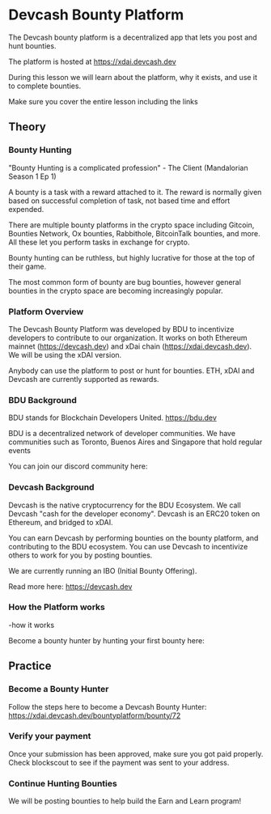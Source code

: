 # Devcash Bounty Platform

The Devcash bounty platform is a decentralized app that lets you post and hunt bounties. 

The platform is hosted at https://xdai.devcash.dev

During this lesson we will learn about the platform, why it exists, and use it to complete bounties.

Make sure you cover the entire lesson including the links

## Theory

### Bounty Hunting
"Bounty Hunting is a complicated profession" - The Client (Mandalorian Season 1 Ep 1)

A bounty is a task with a reward attached to it. The reward is normally given based on successful completion of task, not based time and effort expended.

There are multiple bounty platforms in the crypto space including Gitcoin, Bounties Network, Ox bounties, Rabbithole, BitcoinTalk bounties, and more. All these let you perform tasks in exchange for crypto. 

Bounty hunting can be ruthless, but highly lucrative for those at the top of their game. 

The most common form of bounty are bug bounties, however general bounties in the crypto space are becoming increasingly popular. 

### Platform Overview

The Devcash Bounty Platform was developed by BDU to incentivize developers to contribute to our organization. It works on both Ethereum mainnet (https://devcash.dev) and xDai chain (https://xdai.devcash.dev). We will be using the xDAI version.

Anybody can use the platform to post or hunt for bounties. ETH, xDAI and Devcash are currently supported as rewards. 

### BDU Background

BDU stands for Blockchain Developers United.
https://bdu.dev

BDU is a decentralized network of developer communities. We have communities such as Toronto, Buenos Aires and Singapore that hold regular events 

You can join our discord community here: 


### Devcash Background

Devcash is the native cryptocurrency for the BDU Ecosystem. We call Devcash "cash for the developer economy". Devcash is an ERC20 token on Ethereum, and bridged to xDAI. 

You can earn Devcash by performing bounties on the bounty platform, and contributing to the BDU ecosystem.  You can use Devcash to incentivize others to work for you by posting bounties. 

We are currently running an IBO (Initial Bounty Offering). 

Read more here: https://devcash.dev


### How the Platform works



-how it works

Become a bounty hunter by hunting your first bounty here: 



## Practice

### Become a Bounty Hunter
Follow the steps here to become a Devcash Bounty Hunter: https://xdai.devcash.dev/bountyplatform/bounty/72

### Verify your payment
Once your submission has been approved, make sure you got paid properly. Check blockscout to see if the payment was sent to your address. 

### Continue Hunting Bounties
 
We will be posting bounties to help build the Earn and Learn program!





